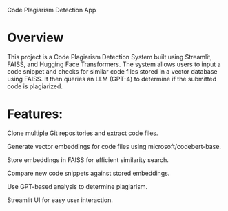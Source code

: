 Code Plagiarism Detection App

# Overview

This project is a Code Plagiarism Detection System built using Streamlit, FAISS, and Hugging Face Transformers. The system allows users to input a code snippet and checks for similar code files stored in a vector database using FAISS. It then queries an LLM (GPT-4) to determine if the submitted code is plagiarized.

# Features:

Clone multiple Git repositories and extract code files.

Generate vector embeddings for code files using microsoft/codebert-base.

Store embeddings in FAISS for efficient similarity search.

Compare new code snippets against stored embeddings.

Use GPT-based analysis to determine plagiarism.

Streamlit UI for easy user interaction.

